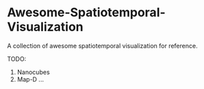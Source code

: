 # Awesome-Spatiotemporal-Visualization
A collection of awesome spatiotemporal visualization for reference.

TODO:
1. Nanocubes
2. Map-D
...
